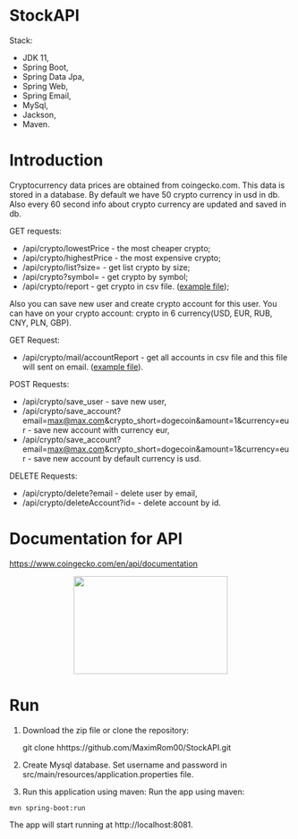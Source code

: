 # StockAPI
Stack:
- JDK 11,
- Spring Boot,
- Spring Data Jpa,
- Spring Web,
- Spring Email,
- MySql,
- Jackson,
- Maven.
 
# Introduction
Cryptocurrency data prices are obtained from coingecko.com. This data is stored in a database. By default we have 50 crypto currency in usd in db. Also every 60 second info about crypto currency are updated and saved in db.

GET requests:
- /api/crypto/lowestPrice - the most cheaper crypto;
- /api/crypto/highestPrice - the most expensive crypto;
- /api/crypto/list?size= - get list crypto by size;
- /api/crypto?symbol= - get crypto by symbol;
- /api/crypto/report - get crypto in csv file. ([example file](https://github.com/MaximRom00/StockAPI/blob/main/crypto.csv));

Also you can save new user and create crypto account for this user. You can have on your crypto account: crypto in 6 currency(USD, EUR, RUB, CNY, PLN, GBP).

GET Request:
- /api/crypto/mail/accountReport - get all accounts in csv file and this file will sent on email. ([example file](https://github.com/MaximRom00/StockAPI/blob/main/cryptoAccount.csv)).

POST Requests:
- /api/crypto/save_user - save new user,
- /api/crypto/save_account?email=max@max.com&crypto_short=dogecoin&amount=1&currency=eur - save new account with currency eur,
- /api/crypto/save_account?email=max@max.com&crypto_short=dogecoin&amount=1&currency=eur - save new account by default currency is usd.
 
DELETE Requests:
- /api/crypto/delete?email - delete user by email,
- /api/crypto/deleteAccount?id= - delete account by id.

# Documentation for API
https://www.coingecko.com/en/api/documentation

<p align="center">
<img  src="https://logovectordl.com/wp-content/uploads/2021/11/coingecko-logo-vector.png" width="275" height="175"> 
                                                                                                                   </p>                                                     
                                                                                                                   
# Run 
                                                                                                                   
1. Download the zip file or clone the repository: 

   git clone hhttps://github.com/MaximRom00/StockAPI.git

2. Create Mysql database. Set username and password in src/main/resources/application.properties file.
 
3. Run this application using maven: Run the app using maven:
```
mvn spring-boot:run
```
The app will start running at http://localhost:8081.                                                                                                              
